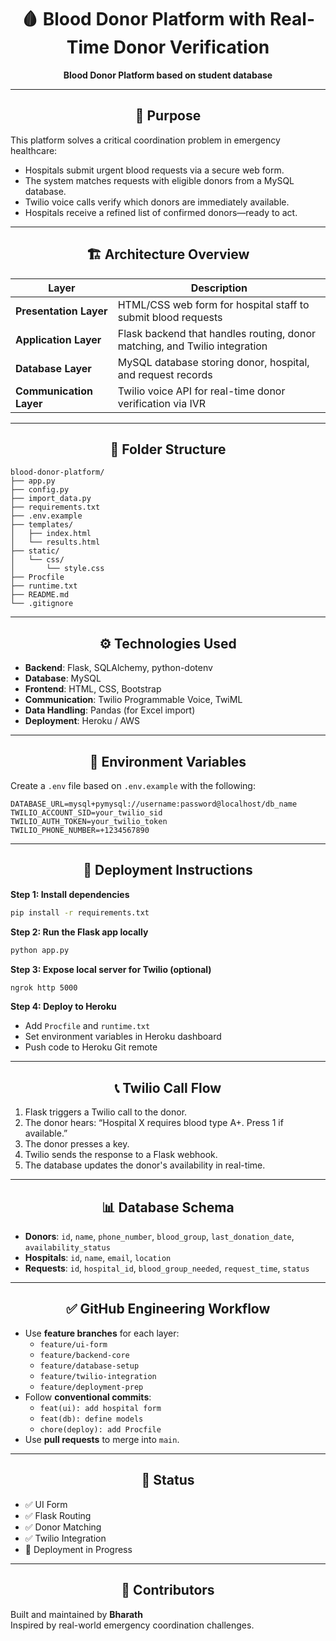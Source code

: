 <div align="center">

# 🩸 Blood Donor Platform with Real-Time Donor Verification

</div>

<div align="center">

**Blood Donor Platform based on student database**

</div>

---

<div align="center">

## 🎯 Purpose

</div>

This platform solves a critical coordination problem in emergency healthcare:

- Hospitals submit urgent blood requests via a secure web form.
- The system matches requests with eligible donors from a MySQL database.
- Twilio voice calls verify which donors are immediately available.
- Hospitals receive a refined list of confirmed donors—ready to act.

---

<div align="center">

## 🏗️ Architecture Overview

</div>

| Layer                   | Description                                                                  |
|-------------------------|------------------------------------------------------------------------------|
| **Presentation Layer**  | HTML/CSS web form for hospital staff to submit blood requests                |
| **Application Layer**   | Flask backend that handles routing, donor matching, and Twilio integration   |
| **Database Layer**      | MySQL database storing donor, hospital, and request records                  |
| **Communication Layer** | Twilio voice API for real-time donor verification via IVR                    |

---

<div align="center">

## 🧱 Folder Structure

</div>

```
blood-donor-platform/
├── app.py
├── config.py
├── import_data.py
├── requirements.txt
├── .env.example
├── templates/
│   ├── index.html
│   └── results.html
├── static/
│   └── css/
│       └── style.css
├── Procfile
├── runtime.txt
├── README.md
└── .gitignore
```

---

<div align="center">

## ⚙️ Technologies Used

</div>

- **Backend**: Flask, SQLAlchemy, python-dotenv  
- **Database**: MySQL  
- **Frontend**: HTML, CSS, Bootstrap  
- **Communication**: Twilio Programmable Voice, TwiML  
- **Data Handling**: Pandas (for Excel import)  
- **Deployment**: Heroku / AWS  

---

<div align="center">

## 🔐 Environment Variables

</div>

Create a `.env` file based on `.env.example` with the following:

```env
DATABASE_URL=mysql+pymysql://username:password@localhost/db_name
TWILIO_ACCOUNT_SID=your_twilio_sid
TWILIO_AUTH_TOKEN=your_twilio_token
TWILIO_PHONE_NUMBER=+1234567890
```

---

<div align="center">

## 🚀 Deployment Instructions

</div>

**Step 1: Install dependencies**
```bash
pip install -r requirements.txt
```

**Step 2: Run the Flask app locally**
```bash
python app.py
```

**Step 3: Expose local server for Twilio (optional)**
```bash
ngrok http 5000
```

**Step 4: Deploy to Heroku**
- Add `Procfile` and `runtime.txt`
- Set environment variables in Heroku dashboard
- Push code to Heroku Git remote

---

<div align="center">

## 📞 Twilio Call Flow

</div>

1. Flask triggers a Twilio call to the donor.
2. The donor hears: “Hospital X requires blood type A+. Press 1 if available.”
3. The donor presses a key.
4. Twilio sends the response to a Flask webhook.
5. The database updates the donor's availability in real-time.

---

<div align="center">

## 📊 Database Schema

</div>

- **Donors**: `id`, `name`, `phone_number`, `blood_group`, `last_donation_date`, `availability_status`
- **Hospitals**: `id`, `name`, `email`, `location`
- **Requests**: `id`, `hospital_id`, `blood_group_needed`, `request_time`, `status`

---

<div align="center">

## ✅ GitHub Engineering Workflow

</div>

- Use **feature branches** for each layer:
    - `feature/ui-form`
    - `feature/backend-core`
    - `feature/database-setup`
    - `feature/twilio-integration`
    - `feature/deployment-prep`
- Follow **conventional commits**:
    - `feat(ui): add hospital form`
    - `feat(db): define models`
    - `chore(deploy): add Procfile`
- Use **pull requests** to merge into `main`.

---

<div align="center">

## 📌 Status

</div>

- ✅ UI Form  
- ✅ Flask Routing  
- ✅ Donor Matching  
- ✅ Twilio Integration  
- 🔄 Deployment in Progress

---

<div align="center">

## 🤝 Contributors

</div>

Built and maintained by **Bharath**  
Inspired by real-world emergency coordination challenges.
 
